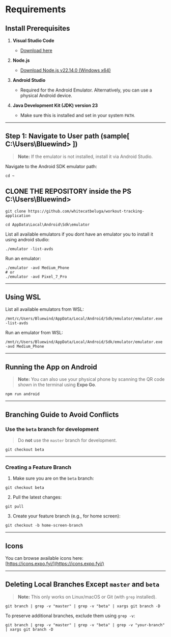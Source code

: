 # Requirements

## Install Prerequisites

1. **Visual Studio Code**

   - [Download here](https://code.visualstudio.com/download)

2. **Node.js**

   - [Download Node.js v22.14.0 (Windows x64)](https://nodejs.org/dist/v22.14.0/node-v22.14.0-x64.msi)

3. **Android Studio**

   - Required for the Android Emulator. Alternatively, you can use a physical Android device.

4. **Java Development Kit (JDK) version 23**
   - Make sure this is installed and set in your system `PATH`.

---

## Step 1: Navigate to User path (sample[ C:\Users\Bluewind> ])

> **Note:** If the emulator is not installed, install it via Android Studio.

Navigate to the Android SDK emulator path:

```
cd ~
```

## CLONE THE REPOSITORY inside the PS C:\Users\Bluewind>

```
git clone https://github.com/whitecatbeluga/workout-tracking-application
```

```
cd AppData\Local\Android\Sdk\emulator
```

List all available emulators if you dont have an emulator you to install it using android studio:

```
./emulator -list-avds
```

Run an emulator:

```
./emulator -avd Medium_Phone
# or
./emulator -avd Pixel_7_Pro
```

---

## Using WSL

List all available emulators from WSL:

```
/mnt/c/Users/Bluewind/AppData/Local/Android/Sdk/emulator/emulator.exe -list-avds
```

Run an emulator from WSL:

```
/mnt/c/Users/Bluewind/AppData/Local/Android/Sdk/emulator/emulator.exe -avd Medium_Phone
```

---

## Running the App on Android

> **Note:** You can also use your physical phone by scanning the QR code shown in the terminal using **Expo Go**.

```
npm run android
```

---

## Branching Guide to Avoid Conflicts

### Use the `beta` branch for development

> Do **not** use the `master` branch for development.

```
git checkout beta
```

---

### Creating a Feature Branch

1. Make sure you are on the `beta` branch:

```
git checkout beta
```

2. Pull the latest changes:

```
git pull
```

3. Create your feature branch (e.g., for home screen):

```
git checkout -b home-screen-branch
```

---

## Icons

You can browse available icons here:  
[https://icons.expo.fyi/](https://icons.expo.fyi/)

---

## Deleting Local Branches Except `master` and `beta`

> **Note:** This only works on Linux/macOS or Git (with `grep` installed).

```
git branch | grep -v "master" | grep -v "beta" | xargs git branch -D
```

To preserve additional branches, exclude them using `grep -v`:

```
git branch | grep -v "master" | grep -v "beta" | grep -v "your-branch" | xargs git branch -D
```

